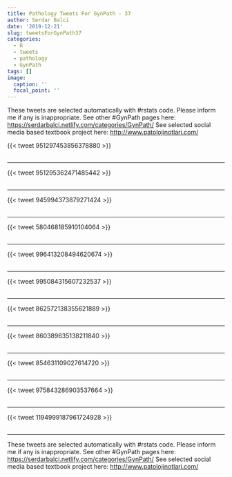 ```yaml
---
title: Pathology Tweets For GynPath - 37
author: Serdar Balci
date: '2019-12-21'
slug: tweetsForGynPath37
categories:
  - R
  - tweets
  - pathology
  - GynPath
tags: []
image:
  caption: ''
  focal_point: ''
---
```



These tweets are selected automatically with #rstats code. Please inform me if any is inappropriate.
See other #GynPath pages here: https://serdarbalci.netlify.com/categories/GynPath/ 
See selected social media based textbook project here: http://www.patolojinotlari.com/

{{< tweet 951297453856378880 >}}
<br>
<br>
<hr>
{{< tweet 951295362471485442 >}}
<br>
<br>
<hr>
{{< tweet 945994373879271424 >}}
<br>
<br>
<hr>
{{< tweet 580468185910104064 >}}
<br>
<br>
<hr>
{{< tweet 996413208494620674 >}}
<br>
<br>
<hr>
{{< tweet 995084315607232537 >}}
<br>
<br>
<hr>
{{< tweet 862572138355621889 >}}
<br>
<br>
<hr>
{{< tweet 860389635138211840 >}}
<br>
<br>
<hr>
{{< tweet 854631109027614720 >}}
<br>
<br>
<hr>
{{< tweet 975843286903537664 >}}
<br>
<br>
<hr>
{{< tweet 1194999187961724928 >}}
<br>
<br>
<hr>


These tweets are selected automatically with #rstats code. Please inform me if any is inappropriate.
See other #GynPath pages here: https://serdarbalci.netlify.com/categories/GynPath/ 
See selected social media based textbook project here: http://www.patolojinotlari.com/
